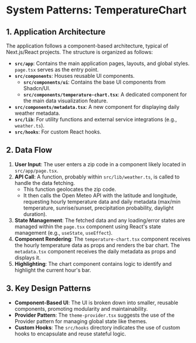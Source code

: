 # System Patterns: TemperatureChart

## 1. Application Architecture

The application follows a component-based architecture, typical of Next.js/React projects. The structure is organized as follows:

- **`src/app`**: Contains the main application pages, layouts, and global styles. `page.tsx` serves as the entry point.
- **`src/components`**: Houses reusable UI components.
    - **`src/components/ui`**: Contains the base UI components from Shadcn/UI.
    - **`src/components/temperature-chart.tsx`**: A dedicated component for the main data visualization feature.
- **`src/components/metadata.tsx`**: A new component for displaying daily weather metadata.
- **`src/lib`**: For utility functions and external service integrations (e.g., `weather.ts`).
- **`src/hooks`**: For custom React hooks.

## 2. Data Flow

1.  **User Input**: The user enters a zip code in a component likely located in `src/app/page.tsx`.
2.  **API Call**: A function, probably within `src/lib/weather.ts`, is called to handle the data fetching.
    - This function geolocates the zip code.
    - It then calls the Open Meteo API with the latitude and longitude, requesting hourly temperature data and daily metadata (max/min temperature, sunrise/sunset, precipitation probability, daylight duration).
3.  **State Management**: The fetched data and any loading/error states are managed within the `page.tsx` component using React's state management (e.g., `useState`, `useEffect`).
4.  **Component Rendering**: The `temperature-chart.tsx` component receives the hourly temperature data as props and renders the bar chart. The `metadata.tsx` component receives the daily metadata as props and displays it.
5.  **Highlighting**: The chart component contains logic to identify and highlight the current hour's bar.

## 3. Key Design Patterns

- **Component-Based UI**: The UI is broken down into smaller, reusable components, promoting modularity and maintainability.
- **Provider Pattern**: The `theme-provider.tsx` suggests the use of the Provider pattern for managing global state like themes.
- **Custom Hooks**: The `src/hooks` directory indicates the use of custom hooks to encapsulate and reuse stateful logic.
